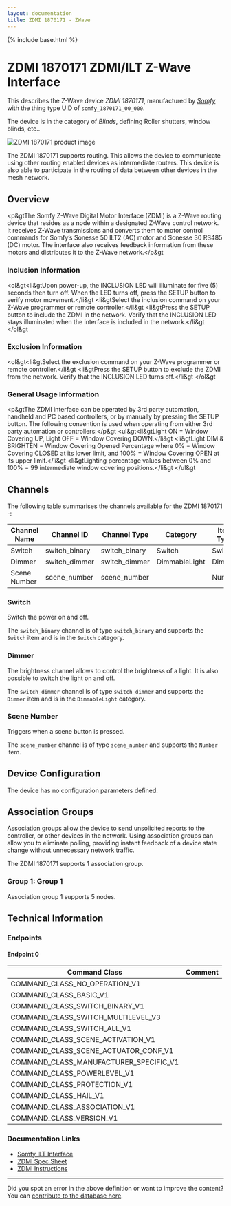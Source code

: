 ```yaml
---
layout: documentation
title: ZDMI 1870171 - ZWave
---
```


{% include base.html %}

# ZDMI 1870171 ZDMI/ILT Z-Wave Interface
This describes the Z-Wave device *ZDMI 1870171*, manufactured by *[Somfy](http://www.somfy.com/)* with the thing type UID of ```somfy_1870171_00_000```.

The device is in the category of *Blinds*, defining Roller shutters, window blinds, etc..

![ZDMI 1870171 product image](https://opensmarthouse.org/zwavedatabase/767/image/)


The ZDMI 1870171 supports routing. This allows the device to communicate using other routing enabled devices as intermediate routers.  This device is also able to participate in the routing of data between other devices in the mesh network.

## Overview

<p&gtThe Somfy Z-Wave Digital Motor Interface (ZDMI) is a Z-Wave routing device that resides as a node within a designated Z-Wave control network. It receives Z-Wave transmissions and converts them to motor control commands for Somfy’s Sonesse 50 ILT2 (AC) motor and Sonesse 30 RS485 (DC) motor. The interface also receives feedback information from these motors and distributes it to the Z-Wave network.</p&gt

### Inclusion Information

<ol&gt<li&gtUpon power-up, the INCLUSION LED will illuminate for five (5) seconds then turn off. When the LED turns off, press the SETUP button to verify motor movement.</li&gt <li&gtSelect the inclusion command on your Z-Wave programmer or remote controller.</li&gt <li&gtPress the SETUP button to include the ZDMI in the network. Verify that the INCLUSION LED stays illuminated when the interface is included in the network.</li&gt </ol&gt

### Exclusion Information

<ol&gt<li&gtSelect the exclusion command on your Z-Wave programmer or remote controller.</li&gt <li&gtPress the SETUP button to exclude the ZDMI from the network. Verify that the INCLUSION LED turns off.</li&gt </ol&gt

### General Usage Information

<p&gtThe ZDMI interface can be operated by 3rd party automation, handheld and PC based controllers, or by manually by pressing the SETUP button. The following convention is used when operating from either 3rd party automation or controllers:</p&gt <ul&gt<li&gtLight ON = Window Covering UP, Light OFF = Window Covering DOWN.</li&gt <li&gtLight DIM & BRIGHTEN = Window Covering Opened Percentage where 0% = Window Covering CLOSED at its lower limit, and 100% = Window Covering OPEN at its upper limit.</li&gt <li&gtLighting percentage values between 0% and 100% = 99 intermediate window covering positions.</li&gt </ul&gt

## Channels

The following table summarises the channels available for the ZDMI 1870171 -:

| Channel Name | Channel ID | Channel Type | Category | Item Type |
|--------------|------------|--------------|----------|-----------|
| Switch | switch_binary | switch_binary | Switch | Switch | 
| Dimmer | switch_dimmer | switch_dimmer | DimmableLight | Dimmer | 
| Scene Number | scene_number | scene_number |  | Number | 

### Switch
Switch the power on and off.

The ```switch_binary``` channel is of type ```switch_binary``` and supports the ```Switch``` item and is in the ```Switch``` category.

### Dimmer
The brightness channel allows to control the brightness of a light.
            It is also possible to switch the light on and off.

The ```switch_dimmer``` channel is of type ```switch_dimmer``` and supports the ```Dimmer``` item and is in the ```DimmableLight``` category.

### Scene Number
Triggers when a scene button is pressed.

The ```scene_number``` channel is of type ```scene_number``` and supports the ```Number``` item.



## Device Configuration

The device has no configuration parameters defined.

## Association Groups

Association groups allow the device to send unsolicited reports to the controller, or other devices in the network. Using association groups can allow you to eliminate polling, providing instant feedback of a device state change without unnecessary network traffic.

The ZDMI 1870171 supports 1 association group.

### Group 1: Group 1


Association group 1 supports 5 nodes.

## Technical Information

### Endpoints

#### Endpoint 0

| Command Class | Comment |
|---------------|---------|
| COMMAND_CLASS_NO_OPERATION_V1| |
| COMMAND_CLASS_BASIC_V1| |
| COMMAND_CLASS_SWITCH_BINARY_V1| |
| COMMAND_CLASS_SWITCH_MULTILEVEL_V3| |
| COMMAND_CLASS_SWITCH_ALL_V1| |
| COMMAND_CLASS_SCENE_ACTIVATION_V1| |
| COMMAND_CLASS_SCENE_ACTUATOR_CONF_V1| |
| COMMAND_CLASS_MANUFACTURER_SPECIFIC_V1| |
| COMMAND_CLASS_POWERLEVEL_V1| |
| COMMAND_CLASS_PROTECTION_V1| |
| COMMAND_CLASS_HAIL_V1| |
| COMMAND_CLASS_ASSOCIATION_V1| |
| COMMAND_CLASS_VERSION_V1| |

### Documentation Links

* [Somfy ILT Interface](https://opensmarthouse.org/zwavedatabase/767/z-wave-spec-sheets-2.pdf)
* [ZDMI Spec Sheet](https://opensmarthouse.org/zwavedatabase/767/zdmispec-sheet.pdf)
* [ZDMI Instructions](https://opensmarthouse.org/zwavedatabase/767/somfy-zwave-zdmi-instructions-06-03-2010.pdf)

---

Did you spot an error in the above definition or want to improve the content?
You can [contribute to the database here](https://opensmarthouse.org/zwavedatabase/767).
